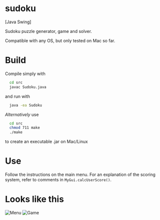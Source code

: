 # sudoku
[Java Swing] 

Sudoku puzzle generator, game and solver.

Compatible with any OS, but only tested on Mac so far.

# Build

Compile simply with
```bash
  cd src
  javac Sudoku.java
```
and run with
```bash
  java -ea Sudoku
 ```

*Alternatively* use
```bash
  cd src
  chmod 711 make
  ./make
```
to create an executable .jar on Mac/Linux

# Use

Follow the instructions on the main menu. For an explanation of the scoring system, refer to comments in ```MyGui.calcUserScore()```.

# Looks like this

![Menu](../master/screenshots/menu.png?raw=true "Menu")
![Game](../master/screenshots/game.png?raw=true "Game")
